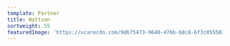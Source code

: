 ```yaml
---
template: Partner
title: Wattson
sortweight: 55
featuredImage: 'https://ucarecdn.com/9db75473-9640-476b-b8c8-6f3c05550145/'
---
```


